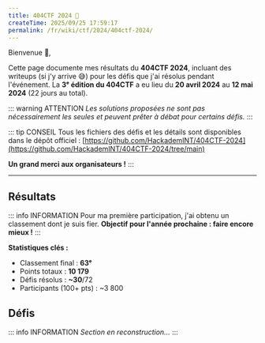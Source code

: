```yaml
---
title: 404CTF 2024 📖
createTime: 2025/09/25 17:59:17
permalink: /fr/wiki/ctf/2024/404ctf-2024/
---
```

Bienvenue 👋,

Cette page documente mes résultats du **404CTF 2024**, incluant des writeups (si j'y arrive 😅) pour les défis que j'ai résolus pendant l'événement.
La **3ᵉ édition du 404CTF** a eu lieu du **20 avril 2024** au **12 mai 2024** (22 jours au total).

::: warning ATTENTION
*Les solutions proposées ne sont pas nécessairement les seules et peuvent prêter à débat pour certains défis.*
:::

::: tip CONSEIL
Tous les fichiers des défis et les détails sont disponibles dans le dépôt officiel :
[https://github.com/HackademINT/404CTF-2024](https://github.com/HackademINT/404CTF-2024/tree/main)

**Un grand merci aux organisateurs !**
:::

---

## Résultats

::: info INFORMATION
Pour ma première participation, j'ai obtenu un classement dont je suis fier.
**Objectif pour l'année prochaine : faire encore mieux !**
:::

**Statistiques clés :**

- Classement final : **63ᵉ**
- Points totaux : **10 179**
- Défis résolus : **~30**/72
- Participants (100+ pts) : ~3 800

## Défis

::: info INFORMATION
*Section en reconstruction...*
:::
